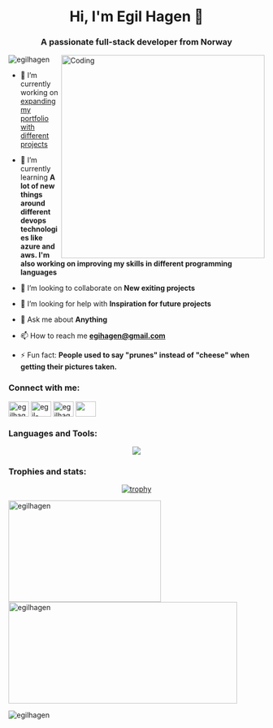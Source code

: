 
<h1 align="center" >Hi, I'm Egil Hagen 👋</h1>
<h3 align="center">A passionate full-stack developer from Norway</h3>
<img align="right" alt="Coding" width="400" src="https://www.123code.org/images/fields/GIF/coding.gif"> 

<p align="left"> <img src="https://komarev.com/ghpvc/?username=egilhagen&label=Profile%20views&style=flat" alt="egilhagen" /> </p>

- 🔭 I’m currently working on [expanding my portfolio with different projects](https://media1.giphy.com/media/v1.Y2lkPTc5MGI3NjExMHYzYjFkbDFpbXNndnF2bm1kZjIwYnNybzU0MmdxN2g2MGF5dDQyNiZlcD12MV9pbnRlcm5hbF9naWZfYnlfaWQmY3Q9cw/fZDXPWad3Rhx0H0gDp/giphy.gif)

- 🌱 I’m currently learning **A lot of new things around different devops technologies like azure and aws. I'm also working on improving my skills in different programming languages**

- 👯 I’m looking to collaborate on **New exiting projects**

- 🤝 I’m looking for help with **Inspiration for future projects**

- 💬 Ask me about **Anything**

- 📫 How to reach me **egihagen@gmail.com**

- ⚡ Fun fact: **People used to say "prunes" instead of "cheese" when getting their pictures taken.**



<h3 align="left">Connect with me:</h3>
<p align="left">
<a href="https://dev.to/egilhagen" target="blank"><img align="center" src="https://raw.githubusercontent.com/rahuldkjain/github-profile-readme-generator/master/src/images/icons/Social/devto.svg" alt="egilhagen" height="30" width="40" /></a>
<a href="https://linkedin.com/in/egil-hagen-0273b9173" target="blank"><img align="center" src="https://raw.githubusercontent.com/rahuldkjain/github-profile-readme-generator/master/src/images/icons/Social/linked-in-alt.svg" alt="egil-hagen-0273b9173" height="30" width="40" /></a>
<a href="https://www.leetcode.com/egilhagen" target="blank"><img align="center" src="https://raw.githubusercontent.com/rahuldkjain/github-profile-readme-generator/master/src/images/icons/Social/leet-code.svg" alt="egilhagen" height="30" width="40" /></a>
<a href="https://gitlab.com/egilhagen" target="blank"> <img align="center" src="https://skillicons.dev/icons?i=gitlab" height="30" width="40" /> </a>
</p>


<h3 align="left">Languages and Tools:</h3>

<p align="center">
  <a href="https://skillicons.dev">
  <img src="https://skillicons.dev/icons?i=js,angular,apollo,apple,azure,bash,bootstrap,cs,css,cypress,discord,django,docker,eclipse,figma,git,github,gitlab,graphql,hibernate,html,idea,java,js,jest,maven,mongodb,mysql,nextjs,nodejs,npm,notion,ps,postgres,postman,prisma,py,react,redux,spring,sublime,sklearn,ts,unity,vscode">
  </a>
</p>




<h3 align="left">Trophies and stats:</h3>
<div align="center">
  
[![trophy](https://github-profile-trophy.vercel.app/?username=egilhagen&row=1&column=6&&margin-w=5&margin-h=5&no-bg=falsee&no-frame=false&theme=dark_lover)](https://github.com/ryo-ma/github-profile-trophy)
</div>


<p><img align="left" height="200" width="300" src="https://github-readme-stats.vercel.app/api/top-langs?username=egilhagen&show_icons=true&locale=en&layout=compact&theme=calm" alt="egilhagen" /></p>

<p>&nbsp;<img align="center" height="200" width="450" src="https://github-readme-stats.vercel.app/api?username=egilhagen&show_icons=true&locale=en&theme=calm" alt="egilhagen" /></p>

<p><img align="center" src="https://github-readme-streak-stats.herokuapp.com/?user=egilhagen&theme=calm" alt="egilhagen" /></p>

